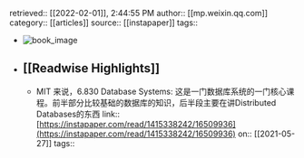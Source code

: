 retrieved:: [[2022-02-01]], 2:44:55 PM
              author:: [[mp.weixin.qq.com]]
              category:: [[articles]]
              source:: [[instapaper]]
              tags::

- ![book_image](https://readwise-assets.s3.amazonaws.com/static/images/article2.74d541386bbf.png)
- ## [[Readwise Highlights]]
	- MIT 来说，6.830 Database Systems: 这是一门数据库系统的一门核心课程。前半部分比较基础的数据库的知识，后半段主要在讲Distributed Databases的东西
	                link:: [https://instapaper.com/read/1415338242/16509936](https://instapaper.com/read/1415338242/16509936)
	                on:: [[2021-05-27]]
	                tags::